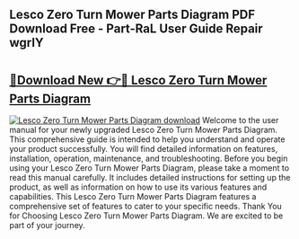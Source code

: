 ## Lesco Zero Turn Mower Parts Diagram PDF Download Free - Part-RaL User Guide Repair wgrlY

# <h2><a href="http://dft3hz.blite.top/?on=Lesco+Zero+Turn+Mower+Parts+Diagram">🔗Download New 👉🔴 Lesco Zero Turn Mower Parts Diagram</a></h2>

[![Lesco Zero Turn Mower Parts Diagram download](https://i.imgur.com/lujVjoI.png)](http://dft3hz.blite.top/?on=Lesco+Zero+Turn+Mower+Parts+Diagram)
Welcome to the user manual for your newly upgraded Lesco Zero Turn Mower Parts Diagram. This comprehensive guide is intended to help you understand and operate your product successfully. You will find detailed information on features, installation, operation, maintenance, and troubleshooting. Before you begin using your Lesco Zero Turn Mower Parts Diagram, please take a moment to read this manual carefully. It includes detailed instructions for setting up the product, as well as information on how to use its various features and capabilities. This Lesco Zero Turn Mower Parts Diagram features a comprehensive set of features to cater to your specific needs. Thank You for Choosing Lesco Zero Turn Mower Parts Diagram. We are excited to be part of your journey.
